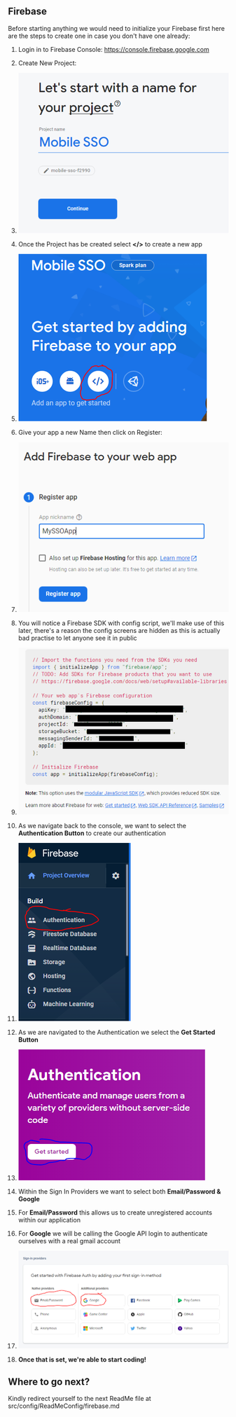 ## Firebase

Before starting anything we would need to initialize your Firebase first here are the steps to create one in case you don't have one already:

  

1. Login in to Firebase Console: https://console.firebase.google.com

2. Create New Project:

3.  ![Create New Firebase Project](https://raw.githubusercontent.com/LiamCurmideGray/mobile-single-sign-on/main/firebase-pictures-tutorial/FirebaseCreateNewProject.PNG)


4. Once the Project has be created select **</>** to create a new app


5.  ![Create Firebase App](https://raw.githubusercontent.com/LiamCurmideGray/mobile-single-sign-on/main/firebase-pictures-tutorial/CreateNewApp.PNG)


6. Give your app a new Name then click on Register:


7.  ![Register App](https://raw.githubusercontent.com/LiamCurmideGray/mobile-single-sign-on/main/firebase-pictures-tutorial/RegisterApp.PNG)


8. You will notice a Firebase SDK with config script, we'll make use of this later, there's a reason the config screens are hidden as this is actually bad practise to let anyone see it in public


9.  ![FirebaseSDK Config](https://raw.githubusercontent.com/LiamCurmideGray/mobile-single-sign-on/main/firebase-pictures-tutorial/FirebaseSDKConfig.PNG)


10. As we navigate back to the console, we want to select the **Authentication Button** to create our authentication


11.  ![Authentication Button](https://raw.githubusercontent.com/LiamCurmideGray/mobile-single-sign-on/main/firebase-pictures-tutorial/AuthenticationButton.PNG)


12. As we are navigated to the Authentication we select the **Get Started Button**


13.  ![Getting Started Button](https://raw.githubusercontent.com/LiamCurmideGray/mobile-single-sign-on/main/firebase-pictures-tutorial/AuthGetStarted.PNG)


14. Within the Sign In Providers we want to select both **Email/Password & Google**


15. For **Email/Password** this allows us to create unregistered accounts within our application


16. For **Google** we will be calling the Google API login to authenticate ourselves with a real gmail account


17.  ![Sign In Providers](https://raw.githubusercontent.com/LiamCurmideGray/mobile-single-sign-on/main/firebase-pictures-tutorial/SignInProviders.PNG)


18.  **Once that is set, we're able to start coding!**

  

## Where to go next?

Kindly redirect yourself to the next ReadMe file at src/config/ReadMeConfig/firebase.md
